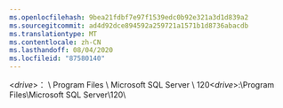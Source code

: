 ```yaml
---
ms.openlocfilehash: 9bea21fdbf7e97f1539edc0b92e321a3d1d839a2
ms.sourcegitcommit: ad4d92dce894592a259721a1571b1d8736abacdb
ms.translationtype: MT
ms.contentlocale: zh-CN
ms.lasthandoff: 08/04/2020
ms.locfileid: "87580140"
---
```

<span data-ttu-id="ede34-101">\<*drive*\>： \\ Program Files \\ Microsoft SQL Server \\ 120</span><span class="sxs-lookup"><span data-stu-id="ede34-101">\<*drive*\>:\\Program Files\\Microsoft SQL Server\\120</span></span>\\
